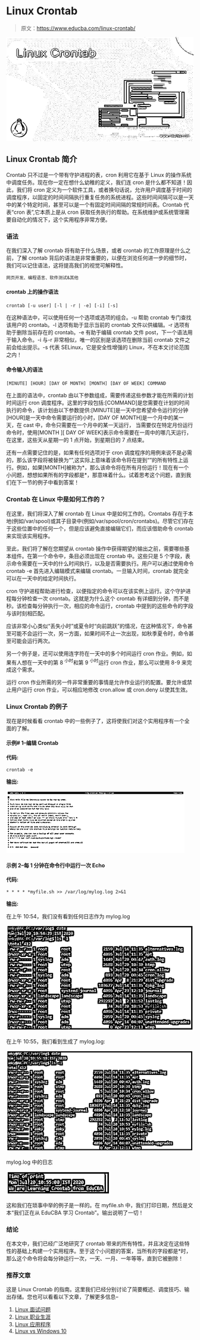 # Linux Crontab

> 原文：<https://www.educba.com/linux-crontab/>

![Linux Crontab](img/294ccf68822485f97371d65cafcf4fd2.png)



## Linux Crontab 简介

Crontab 只不过是一个带有守护进程的表，cron 利用它在基于 Linux 的操作系统中调度任务。现在你一定在想什么幼稚的定义，我们连 cron 是什么都不知道！因此，我们将 cron 定义为一个软件工具，或者换句话说，允许用户调度基于时间的调度程序，以固定的时间间隔执行重复任务的系统进程。这些时间间隔可以是一天中的某个特定时间，甚至可以是一个有固定时间间隔的常规时间表。Crontab 代表“cron 表”,它本质上是从 cron 获取任务执行的帮助。在系统维护或系统管理需要自动化的情况下，这个实用程序非常方便。

### **语法**

在我们深入了解 crontab 将有助于什么场景，或者 crontab 的工作原理是什么之前，了解 crontab 背后的语法是非常重要的，以便在浏览任何进一步的细节时，我们可以记住语法，这将提高我们的视觉可解释性。

<small>网页开发、编程语言、软件测试&其他</small>

#### crontab 上的操作语法

`crontab [-u user] [-l | -r | -e] [-i] [-s]`

在这种语法中，可以使用任何一个选项或选项的组合。-u 帮助 crontab 专门查找该用户的 crontab。-l 选项有助于显示当前的 crontab 文件以供编辑。-r 选项有助于删除当前存在的 crontab。-e 有助于编辑 crontab 文件 post，下一个语法用于输入命令。-i 与-r 非常相似，唯一的区别是该选项在删除当前 crontab 文件之前会给出提示。-s 代表 SELinux，它是安全性增强的 Linux，不在本文讨论范围之内！

#### 命令输入的语法

`[MINUTE] [HOUR] [DAY OF MONTH] [MONTH] [DAY OF WEEK] COMMAND`

在上面的语法中，crontab 由以下参数组成，需要传递这些参数才能在所需的计划时间运行 cron 调度程序。这里的字段包括:[COMMAND]是您需要在计划的时间执行的命令，该计划由以下参数提供:[MINUTE]是一天中您希望命令运行的分钟[HOUR]是一天中命令需要运行的小时，[DAY OF MONTH]是一个月中的某一天，在 cast 中，命令只需要在一个月中的某一天运行， 当需要仅在特定月份运行命令时，使用[MONTH ][ DAY OF WEEK]表示命令需要在一周中的哪几天运行，在这里，这些天从星期一的 1 点开始，到星期日的 7 点结束。

还有一点需要记住的是，如果有任何选项对于 cron 调度程序的用例来说不是必需的，那么该字段将被替换为“”,这实际上意味着该命令将在提到“”的所有特性上运行。例如，如果[MONTH]被称为*，那么该命令将在所有月份运行！现在有一个小问题，想想如果所有的字段都是*，那意味着什么。试着思考这个问题，直到我们在下一节的例子中看到答案！

### Crontab 在 Linux 中是如何工作的？

在这里，我们将深入了解 crontab 在 Linux 中是如何工作的。Crontabs 存在于本地(例如/var/spool)或其子目录中(例如/var/spool/cron/crontabs)。尽管它们存在于这些位置中的任何一个，但是应该避免直接编辑它们，而应该借助命令 crontab 来实现该实用程序。

至此，我们将了解在您期望从 crontab 操作中获得期望的输出之前，需要哪些基本组件。在第一个命令中，条目必须出现在 crontab 中。这些只是 5 个字段，表示命令需要在一天中的什么时间执行，以及是否需要执行。用户可以通过使用命令 crontab -e 首先进入编辑模式来编辑 crontab。一旦输入时间，crontab 就完全可以在一天中的给定时间执行。

cron 守护进程帮助进行检查，以便指定的命令可以在该实例上运行。这个守护进程每分钟检查一次 crontab。这就是为什么这个 crontab 有详细到分钟，而不是秒。该检查每分钟执行一次，相应的命令运行，crontab 中提到的这些命令的字段与该时刻相匹配。

应该非常小心类似“丢失小时”或夏令时“向前跳跃”的情况，在这种情况下，命令甚至可能不会运行一次，另一方面，如果时间不止一次出现，如秋季夏令时，命令甚至可能会运行两次。

另一个例子是，还可以使用连字符在一天中的多个时间运行 cron 作业。例如，如果有人想在一天中的第 8 <sup>小时</sup>和第 9 <sup>小时</sup>运行 cron 作业，那么可以使用 8-9 来完成这个需求。

运行 cron 作业所需的另一件非常重要的事情是允许作业运行的配置。要允许或禁止用户运行 cron 作业，可以相应地修改 cron.allow 或 cron.deny 以使其生效。

### Linux Crontab 的例子

现在是时候看看 crontab 中的一些例子了，这将使我们对这个实用程序有一个全面的了解。

#### 示例# 1–编辑 Crontab

**代码:**

`crontab -e`

**输出:**

![Linux Crontab output 1](img/50d40b017a0a55833f96ab8171845e68.png)



#### 示例 2–每 1 分钟在命令行中运行一次 Echo

**代码:**

`* * * * *myfile.sh >> /var/log/mylog.log 2>&1`

**输出:**

在上午 10:54，我们没有看到任何日志作为 mylog.log

![Linux Crontab output 2](img/98c1fce7cddf1d11f656f0eccd6c611f.png)



在上午 10:55，我们看到生成了 mylog.log:

![output 3](img/80d091742191cd05069e41d891d9dbd4.png)



mylog.log 中的日志

![output 4](img/4f6a91b2cbba22d75cecc8afed9ac373.png)



这和我们在琐事中举的例子是一样的。在 myfile.sh 中，我们打印日期，然后是文本“我们正在从 EduCBA 学习 Crontab”。输出说明了一切！

### 结论

在本文中，我们已经广泛地研究了 crontab 带来的所有特性，并且决定在这些特性的基础上构建一个实用程序。至于这个小问题的答案，当所有的字段都是*时，那么这个命令将会每分钟运行一次，一天、一月、一年等等，直到它被删除！

### 推荐文章

这是 Linux Crontab 的指南。这里我们已经分别讨论了简要概述、调度技巧、输出存储。您也可以看看以下文章，了解更多信息–

1.  [Linux 面试问题](https://www.educba.com/linux-interview-questions/)
2.  [Linux 职业生涯](https://www.educba.com/careers-in-linux/)
3.  [Linux 应用程序](https://www.educba.com/linux-apps/)
4.  [Linux vs Windows 10](https://www.educba.com/linux-vs-windows-10/)





